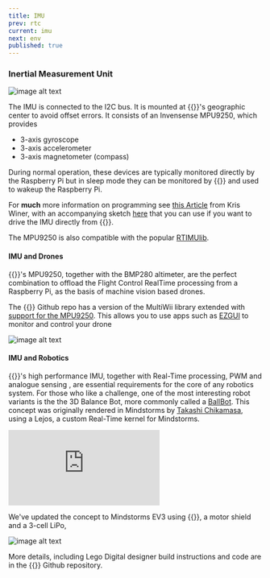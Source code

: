 ```yaml
---
title: IMU
prev: rtc
current: imu
next: env
published: true
---
```




### Inertial Measurement Unit  

![image alt text](/media/mpu9250.jpg)

The IMU is connected to the I2C bus. It is mounted at {{<ardhat>}}'s  geographic center to avoid offset errors. It consists of an Invensense MPU9250, which provides

* 3-axis gyroscope
* 3-axis accelerometer
* 3-axis magnetometer (compass) 

 During normal operation, these devices are typically monitored directly by the Raspberry Pi  but in sleep mode they can be monitored by {{<ardhat>}} and used to wakeup the Raspberry Pi. 

 For **much** more information on programming see [this Article](https://github.com/Ardhat/MPU-9250) from Kris Winer, with an accompanying sketch [here](https://github.com/Ardhat/MPU-9250) that you can use if you want to drive the IMU directly from {{<ardhat>}}.

 The MPU9250 is also compatible with the popular [RTIMUlib](https://github.com/richards-tech/RTIMULib-Arduino).
 
#### IMU and Drones
 {{<ardhat>}}'s MPU9250, together with the BMP280 altimeter, are the perfect combination to offload the Flight Control RealTime processing from a Raspberry Pi, as the basis of machine vision based drones.

 The  {{<ardhat>}} Github repo has a version of the MultiWii library extended with [support for the MPU9250](https://github.com/Ardhat/multiwii-firmware). This allows you to use  apps such as [EZGUI](http://ez-gui.com/) to monitor and control your drone  
  
  ![image alt text](/media/ezgui.jpg)  
  
#### IMU and Robotics  
 {{<ardhat>}}'s  high performance IMU, together with Real-Time processing, PWM and analogue sensing , are essential requirements for the core of any robotics system. For those who like a challenge, one of the most interesting robot variants is the the 3D Balance Bot, more commonly called a [BallBot](https://en.wikipedia.org/wiki/Ballbot).  This concept was originally rendered in Mindstorms by  [Takashi Chikamasa](http://lejos-osek.sourceforge.net/),  using a Lejos, a custom Real-Time kernel for Mindstorms.

 <div class=video-container>
<iframe src="https://www.youtube.com/embed/f8jxGsg3p0Y" frameborder="0" allowfullscreen></iframe>
</div>

 We've updated the concept to Mindstorms EV3 using {{<ardhat>}}, a motor shield and a 3-cell LiPo,

 ![image alt text](/media/balbot.jpg)

 More details, including Lego Digital designer build instructions and code are in the {{<ardhat>}} Github repository.






